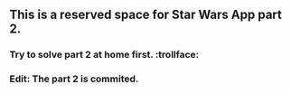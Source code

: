 ## This is a reserved space for Star Wars App part 2.
### Try to solve part 2 at home first. :trollface:

### Edit: The part 2 is commited.